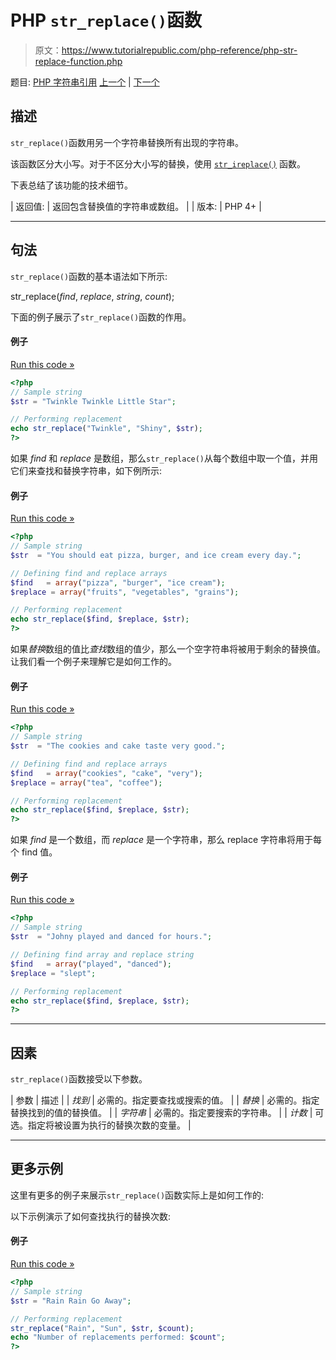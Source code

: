 # PHP `str_replace()`函数

> 原文：<https://www.tutorialrepublic.com/php-reference/php-str-replace-function.php>

题目: [PHP 字符串引用](php-string-functions.php) [上一个](php-str-repeat-function.php) | [下一个](php-str-rot13-function.php)

## 描述

`str_replace()`函数用另一个字符串替换所有出现的字符串。

该函数区分大小写。对于不区分大小写的替换，使用 [`str_ireplace()`](php-str-ireplace-function.php) 函数。

下表总结了该功能的技术细节。

| 返回值: | 返回包含替换值的字符串或数组。 |
| 版本: | PHP 4+ |

* * *

## 句法

`str_replace()`函数的基本语法如下所示:

str_replace(*find*, *replace*, *string*, *count*);

下面的例子展示了`str_replace()`函数的作用。

#### 例子

[Run this code »](../codelab.php?topic=php&file=perform-substring-replacement "Run this code to view the output")

```php
<?php
// Sample string
$str = "Twinkle Twinkle Little Star";

// Performing replacement
echo str_replace("Twinkle", "Shiny", $str);
?>
```

如果 *find* 和 *replace* 是数组，那么`str_replace()`从每个数组中取一个值，并用它们来查找和替换字符串，如下例所示:

#### 例子

[Run this code »](../codelab.php?topic=php&file=passing-find-and-replace-parameters-as-array-in-str-replace "Run this code to view the output")

```php
<?php
// Sample string
$str  = "You should eat pizza, burger, and ice cream every day.";

// Defining find and replace arrays
$find   = array("pizza", "burger", "ice cream");
$replace = array("fruits", "vegetables", "grains");

// Performing replacement
echo str_replace($find, $replace, $str);
?>
```

如果*替换*数组的值比*查找*数组的值少，那么一个空字符串将被用于剩余的替换值。让我们看一个例子来理解它是如何工作的。

#### 例子

[Run this code »](../codelab.php?topic=php&file=when-replace-array-has-less-values-than-find-array-in-str-replace "Run this code to view the output")

```php
<?php
// Sample string
$str  = "The cookies and cake taste very good.";

// Defining find and replace arrays
$find   = array("cookies", "cake", "very");
$replace = array("tea", "coffee");

// Performing replacement
echo str_replace($find, $replace, $str);
?>
```

如果 *find* 是一个数组，而 *replace* 是一个字符串，那么 replace 字符串将用于每个 find 值。

#### 例子

[Run this code »](../codelab.php?topic=php&file=when-find-is-an-array-and-replace-is-a-string-in-str-replace "Run this code to view the output")

```php
<?php
// Sample string
$str  = "Johny played and danced for hours.";

// Defining find array and replace string
$find   = array("played", "danced");
$replace = "slept";

// Performing replacement
echo str_replace($find, $replace, $str);
?>
```

* * *

## 因素

`str_replace()`函数接受以下参数。

| 参数 | 描述 |
| *找到* | 必需的。指定要查找或搜索的值。 |
| *替换* | 必需的。指定替换找到的值的替换值。 |
| *字符串* | 必需的。指定要搜索的字符串。 |
| *计数* | 可选。指定将被设置为执行的替换次数的变量。 |

* * *

## 更多示例

这里有更多的例子来展示`str_replace()`函数实际上是如何工作的:

以下示例演示了如何查找执行的替换次数:

#### 例子

[Run this code »](../codelab.php?topic=php&file=get-the-number-of-replacements-performed-by-str-replace "Run this code to view the output")

```php
<?php
// Sample string
$str = "Rain Rain Go Away";

// Performing replacement
str_replace("Rain", "Sun", $str, $count);
echo "Number of replacements performed: $count";
?>
```